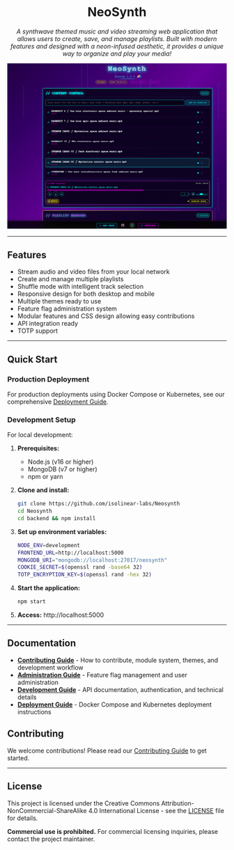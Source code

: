 <div align="center">

# NeoSynth

*A synthwave themed music and video streaming web application that allows users to create, save, and manage playlists. Built with modern features and designed with a neon-infused aesthetic, it provides a unique way to organize and play your media!*

![Demo](demo.png)

---

</div>

## Features

- Stream audio and video files from your local network
- Create and manage multiple playlists
- Shuffle mode with intelligent track selection
- Responsive design for both desktop and mobile
- Multiple themes ready to use
- Feature flag administration system
- Modular features and CSS design allowing easy contributions
- API integration ready
- TOTP support


---

## Quick Start

### Production Deployment

For production deployments using Docker Compose or Kubernetes, see our comprehensive [Deployment Guide](deployments/README.md).

### Development Setup

For local development:

1. **Prerequisites:**
   - Node.js (v16 or higher)
   - MongoDB (v7 or higher)
   - npm or yarn

2. **Clone and install:**
   ```bash
   git clone https://github.com/isolinear-labs/Neosynth
   cd Neosynth
   cd backend && npm install
   ```

3. **Set up environment variables:**
   ```bash
   NODE_ENV=development
   FRONTEND_URL=http://localhost:5000
   MONGODB_URI="mongodb://localhost:27017/neosynth"
   COOKIE_SECRET=$(openssl rand -base64 32)
   TOTP_ENCRYPTION_KEY=$(openssl rand -hex 32)
   ```

4. **Start the application:**
   ```bash
   npm start
   ```

5. **Access:** http://localhost:5000

---

## Documentation

- **[Contributing Guide](CONTRIBUTING.md)** - How to contribute, module system, themes, and development workflow
- **[Administration Guide](ADMINISTRATION.md)** - Feature flag management and user administration
- **[Development Guide](DEVELOPMENT.md)** - API documentation, authentication, and technical details
- **[Deployment Guide](deployments/README.md)** - Docker Compose and Kubernetes deployment instructions

## Contributing

We welcome contributions! Please read our [Contributing Guide](CONTRIBUTING.md) to get started.

---

## License

This project is licensed under the Creative Commons Attribution-NonCommercial-ShareAlike 4.0 International License - see the [LICENSE](LICENSE) file for details.

**Commercial use is prohibited.** For commercial licensing inquiries, please contact the project maintainer.
